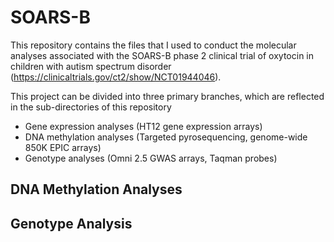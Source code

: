 # SOARS-B

This repository contains the files that I used to conduct the molecular analyses associated with the SOARS-B phase 2 clinical trial of oxytocin in children with autism spectrum disorder (https://clinicaltrials.gov/ct2/show/NCT01944046). 

This project can be divided into three primary branches, which are reflected in the sub-directories of this repository
* Gene expression analyses (HT12 gene expression arrays)
* DNA methylation analyses (Targeted pyrosequencing, genome-wide 850K EPIC arrays)
* Genotype analyses (Omni 2.5 GWAS arrays, Taqman probes)

## DNA Methylation Analyses 

## Genotype Analysis
